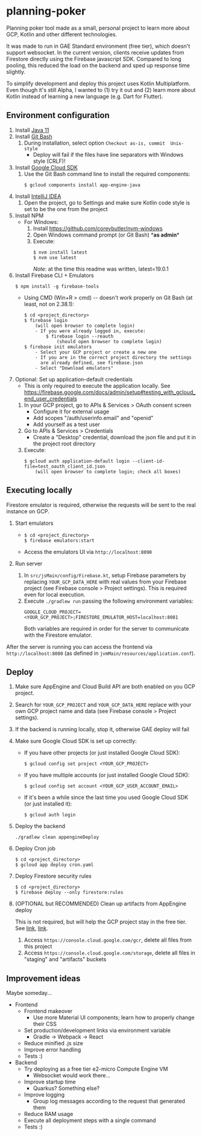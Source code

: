 # planning-poker

Planning poker tool made as a small, personal project to learn more about GCP,
Kotlin and other different technologies.

It was made to run in GAE Standard environment (free tier), which doesn't
support websocket. In the current version, clients receive updates from 
Firestore directly using the Firebase javascript SDK. Compared to long pooling,
this reduced the load on the backend and sped up response time slightly.

To simplify development and deploy this project uses Kotlin Multiplatform. Even
though it's still Alpha, I wanted to (1) try it out and (2) learn more about
Kotlin instead of learning a new language (e.g. Dart for Flutter).



## Environment configuration

1. Install [Java 11](https://adoptium.net/?variant=openjdk11)
2. Install [Git Bash](https://git-scm.com/download)
    1. During installation, select option `Checkout as-is, commit 
       Unix-style`
        * Deploy will fail if the files have line separators with
          Windows style (CRLF)!
3. Install [Google Cloud SDK](https://cloud.google.com/sdk/docs/install)
    1. Use the Git Bash command line to install the required components:
        ```
        $ gcloud components install app-engine-java
        ```
4. Install [IntelliJ IDEA](https://www.jetbrains.com/idea/download/)
    1. Open the project, go to Settings and make sure Kotlin code style is set
       to be the one from the project
5. Install NPM
    * For Windows:
        1. Install https://github.com/coreybutler/nvm-windows
        2. Open Windows command prompt (or Git Bash) \***as admin**\*
        3. Execute:
            ```
            $ nvm install latest
            $ nvm use latest
            ```
           *Note*: at the time this readme was written, latest=19.0.1
6. Install Firebase CLI + Emulators
    ```
    $ npm install -g firebase-tools
    ```
    * Using CMD (Win+R > cmd) -- doesn't work properly on Git Bash (at least, not on 2.38.1):
        ```
        $ cd <project_directory>
        $ firebase login
            (will open browser to complete login)
            - If you were already logged in, execute:
                $ firebase login --reauth
                    (should open browser to complete login)
        $ firebase init emulators
            - Select your GCP project or create a new one
            - If you are in the correct project directory the settings
              are already defined, see firebase.json
            - Select "Download emulators"
        ```
7. Optional: Set up application-default credentials
    * This is only required to execute the application locally.
      See https://firebase.google.com/docs/admin/setup#testing_with_gcloud_end_user_credentials
    1. In your GCP project, go to APIs & Services > OAuth consent screen
        * Configure it for external usage
        * Add scopes "/auth/userinfo.email" and "openid"
        * Add yourself as a test user
    2. Go to APIs & Services > Credentials
        * Create a "Desktop" credential, download the json file and put
          it in the project root directory
    3. Execute:
        ```
        $ gcloud auth application-default login --client-id-file=test_oauth_client_id.json
            (will open browser to complete login; check all boxes)
        ```



## Executing locally

Firestore emulator is required, otherwise the requests will be sent to the real
instance on GCP.



1. Start emulators
    * ```
      $ cd <project_directory>
      $ firebase emulators:start
      ```
    * Access the emulators UI via `http://localhost:8090`

2. Run server
    1. In `src/jsMain/config/Firebase.kt`, setup Firebase parameters by
       replacing `YOUR_GCP_DATA_HERE` with real values from your Firebase 
       project (see Firebase console > Project settings). This is required even
       for local execution.
    2. Execute `./gradlew run` passing the following environment variables:
        ```
        GOOGLE_CLOUD_PROJECT=<YOUR_GCP_PROJECT>;FIRESTORE_EMULATOR_HOST=localhost:8081
        ```
        Both variables are required in order for the server to communicate with
        the Firestore emulator.

After the server is running you can access the frontend via
`http://localhost:8080` (as defined in `jvmMain/resources/application.conf`).



## Deploy

1. Make sure AppEngine and Cloud Build API are both enabled on you GCP project.
2. Search for `YOUR_GCP_PROJECT` and `YOUR_GCP_DATA_HERE` replace with your own
   GCP project name and data (see Firebase console > Project settings).
3. If the backend is running locally, stop it, otherwise GAE deploy will fail
4. Make sure Google Cloud SDK is set up correctly:
   * If you have other projects (or just installed Google Cloud SDK):
       ```
       $ gcloud config set project <YOUR_GCP_PROJECT>
       ```
   * If you have multiple accounts (or just installed Google Cloud SDK):
       ```
       $ gcloud config set account <YOUR_GCP_USER_ACCOUNT_EMAIL>
       ```
   * If it's been a while since the last time you used Google Cloud SDK
     (or just installed it):
       ```
       $ gcloud auth login
       ```
5. Deploy the backend
   ```
   ./gradlew clean appengineDeploy
   ```
6. Deploy Cron job
   ```
   $ cd <project_directory>
   $ gcloud app deploy cron.yaml
   ```
7. Deploy Firestore security rules
   ```
   $ cd <project_directory>
   $ firebase deploy --only firestore:rules
   ```
8. (OPTIONAL but RECOMMENDED) Clean up artifacts from AppEngine deploy

   This is not required, but will help the GCP project stay in the free tier.
   See [link](https://stackoverflow.com/q/42947918),
   [link](https://stackoverflow.com/q/63578581).
   1. Access `https://console.cloud.google.com/gcr`, delete all files from this
      project
   2. Access `https://console.cloud.google.com/storage`, delete all files in
      "staging" and "artifacts" buckets



## Improvement ideas

Maybe someday...

* Frontend
  * Frontend makeover
    * Use more Material UI components; learn how to properly change their CSS
  * Set production/development links via environment variable
    * Gradle -> Webpack -> React
  * Reduce minified .js size
  * Improve error handling
  * Tests :)
* Backend
  * Try deploying as a free tier e2-micro Compute Engine VM
    * Websocket would work there...
  * Improve startup time
    * Quarkus? Something else?
  * Improve logging
    * Group log messages according to the request that generated them
  * Reduce RAM usage
  * Execute all deployment steps with a single command
  * Tests :)
